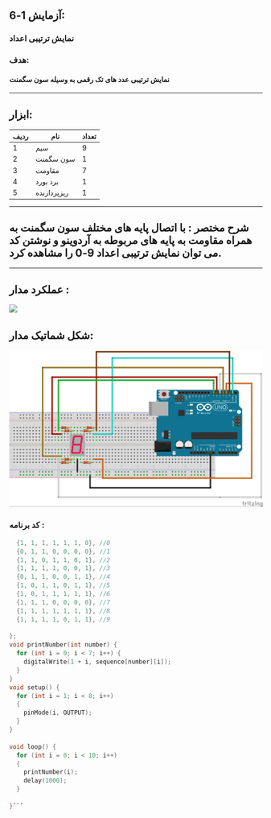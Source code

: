 ## آزمایش 1-6:
### نمایش ترتیبی اعداد
### هدف:
#### نمایش ترتیبی عدد های تک رقمی به وسیله سون سگمنت
---
## ابزار:

|ردیف|نام|تعداد|
|----|----|----|
|1|سیم|9|
|2|سون سگمنت|1|
|3|مقاومت|7|
|4|برد بورد|1|
|5|ریزپردازنده|1|


---
## شرح مختصر : با اتصال پایه های مختلف سون سگمنت به همراه مقاومت به پایه های مربوطه به آردوینو و نوشتن کد می توان نمایش ترتیبی اعداد 9-0 را مشاهده کرد.

---


## عملکرد مدار :
![](/media/NUMGIF.gif)

## شکل شماتیک مدار:
![](/media/segment.jpg)

### کد برنامه :
```cpp int sequence[][7] = {
  {1, 1, 1, 1, 1, 1, 0}, //0
  {0, 1, 1, 0, 0, 0, 0}, //1
  {1, 1, 0, 1, 1, 0, 1}, //2
  {1, 1, 1, 1, 0, 0, 1}, //3
  {0, 1, 1, 0, 0, 1, 1}, //4
  {1, 0, 1, 1, 0, 1, 1}, //5
  {1, 0, 1, 1, 1, 1, 1}, //6
  {1, 1, 1, 0, 0, 0, 0}, //7
  {1, 1, 1, 1, 1, 1, 1}, //8
  {1, 1, 1, 1, 0, 1, 1}, //9

};
void printNumber(int number) {
  for (int i = 0; i < 7; i++) {
    digitalWrite(1 + i, sequence[number][i]);
  }
}
void setup() {
  for (int i = 1; i < 8; i++)
  {
    pinMode(i, OUTPUT);
  }
}

void loop() {
  for (int i = 0; i < 10; i++)
  {
    printNumber(i);
    delay(1000);
  }

}```

